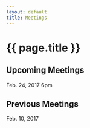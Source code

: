```yaml
---
layout: default
title: Meetings
---
```


#	  {{ page.title }}

##	Upcoming Meetings
Feb. 24, 2017 6pm

## Previous Meetings
Feb. 10, 2017


<br>
<br>
